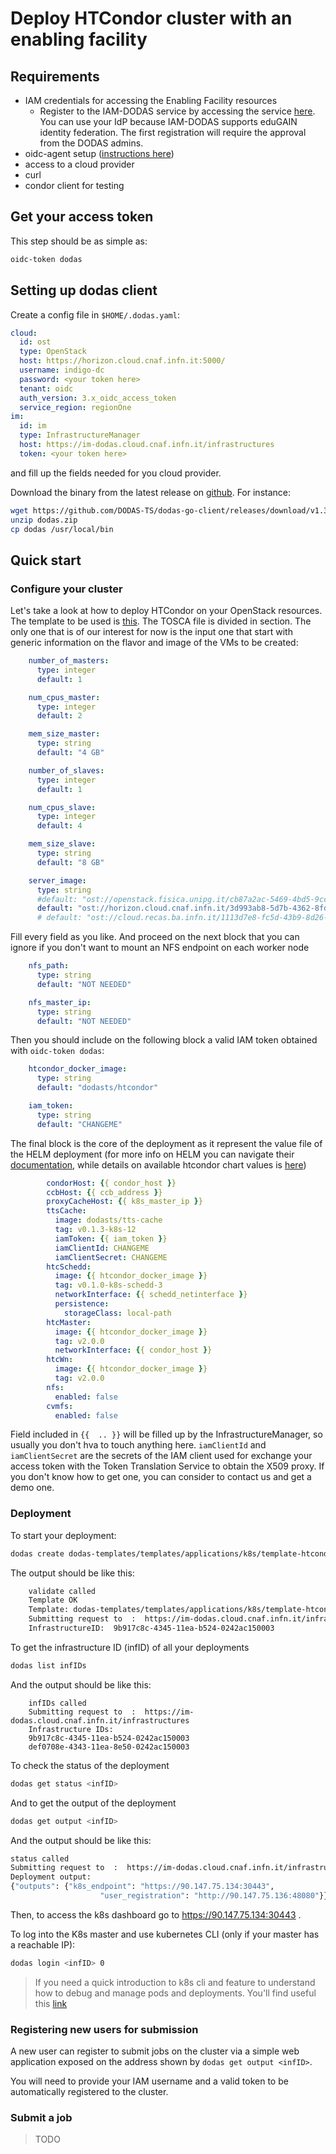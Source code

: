 # Deploy HTCondor cluster with an enabling facility

## Requirements

- IAM credentials for accessing the Enabling Facility resources
  - Register to the IAM-DODAS service by accessing the service [here](https://dodas-iam.cloud.cnaf.infn.it). You can use your IdP because IAM-DODAS supports eduGAIN identity federation. The first registration will require the approval from the DODAS admins.
- oidc-agent setup ([instructions here](setup-oidc.md))
- access to a cloud provider
- curl
- condor client for testing

## Get your access token

This step should be as simple as:

```bash
oidc-token dodas
```

## Setting up dodas client

Create a config file in `$HOME/.dodas.yaml`:

```yaml
cloud:
  id: ost
  type: OpenStack
  host: https://horizon.cloud.cnaf.infn.it:5000/
  username: indigo-dc
  password: <your token here>
  tenant: oidc
  auth_version: 3.x_oidc_access_token
  service_region: regionOne
im:
  id: im
  type: InfrastructureManager
  host: https://im-dodas.cloud.cnaf.infn.it/infrastructures
  token: <your token here>
```

and fill up the fields needed for you cloud provider.

Download the binary from the latest release on [github](https://github.com/DODAS-TS/dodas-go-client/releases). For instance:

```bash
wget https://github.com/DODAS-TS/dodas-go-client/releases/download/v1.3.0/dodas.zip
unzip dodas.zip
cp dodas /usr/local/bin
```

## Quick start

### Configure your cluster

Let's take a look at how to deploy HTCondor on your OpenStack resources. The template to be used is [this](https://github.com/DODAS-TS/dodas-templates/tree/master//templates/applications/k8s/template-htcondor.yml).
The TOSCA file is divided in section. The only one that is of our interest for now is the input one that start with generic information on the flavor and image of the VMs to be created:

```yaml
    number_of_masters:
      type: integer
      default: 1

    num_cpus_master: 
      type: integer
      default: 2

    mem_size_master:
      type: string
      default: "4 GB"

    number_of_slaves:
      type: integer
      default: 1 

    num_cpus_slave: 
      type: integer
      default: 4

    mem_size_slave:
      type: string
      default: "8 GB"

    server_image:
      type: string
      #default: "ost://openstack.fisica.unipg.it/cb87a2ac-5469-4bd5-9cce-9682c798b4e4"
      default: "ost://horizon.cloud.cnaf.infn.it/3d993ab8-5d7b-4362-8fd6-af1391edca39"
      # default: "ost://cloud.recas.ba.infn.it/1113d7e8-fc5d-43b9-8d26-61906d89d479"
```

Fill every field as you like. And proceed on the next block that you can ignore if you don't want to mount an NFS endpoint on each worker node

```yaml
    nfs_path:
      type: string
      default: "NOT NEEDED"

    nfs_master_ip:
      type: string
      default: "NOT NEEDED"
```

Then you should include on the following block a valid IAM token obtained with `oidc-token dodas`:

``` yaml
    htcondor_docker_image:
      type: string
      default: "dodasts/htcondor"

    iam_token:
      type: string
      default: "CHANGEME"
```

The final block is the core of the deployment as it represent the value file of the HELM deployment (for more info on HELM you can navigate their [documentation](https://helm.sh/docs/), while details on available htcondor chart values is [here](https://github.com/DODAS-TS/helm_charts/tree/master/stable/htcondor))

```yaml
        condorHost: {{ condor_host }}
        ccbHost: {{ ccb_address }}
        proxyCacheHost: {{ k8s_master_ip }}
        ttsCache:
          image: dodasts/tts-cache
          tag: v0.1.3-k8s-12
          iamToken: {{ iam_token }}
          iamClientId: CHANGEME 
          iamClientSecret: CHANGEME 
        htcSchedd:
          image: {{ htcondor_docker_image }}
          tag: v0.1.0-k8s-schedd-3
          networkInterface: {{ schedd_netinterface }}
          persistence:
            storageClass: local-path
        htcMaster:
          image: {{ htcondor_docker_image }}
          tag: v2.0.0
          networkInterface: {{ condor_host }}
        htcWn:
          image: {{ htcondor_docker_image }}
          tag: v2.0.0
        nfs:
          enabled: false
        cvmfs:
          enabled: false 
```

Field included in `{{  .. }}` will be filled up by the InfrastructureManager, so usually you don't hva to touch anything here.
`iamClientId` and `iamClientSecret` are the secrets of the IAM client used for exchange your access token with the Token Translation Service to obtain the X509 proxy. If you don't know how to get one, you can consider to contact us and get a demo one.

### Deployment

To start your deployment:

```bash
dodas create dodas-templates/templates/applications/k8s/template-htcondor.yaml
```

The output should be like this:

```bash
    validate called
    Template OK
    Template: dodas-templates/templates/applications/k8s/template-htcondor.yml
    Submitting request to  :  https://im-dodas.cloud.cnaf.infn.it/infrastructures
    InfrastructureID:  9b917c8c-4345-11ea-b524-0242ac150003
```

To get the infrastructure ID (infID) of all your deployments

```bash
dodas list infIDs
```

And the output should be like this:

```text
    infIDs called
    Submitting request to  :  https://im-dodas.cloud.cnaf.infn.it/infrastructures
    Infrastructure IDs:
    9b917c8c-4345-11ea-b524-0242ac150003
    def0708e-4343-11ea-8e50-0242ac150003
```

To check the status of the deployment

```bash
dodas get status <infID>
```

And to get the output of the deployment

```bash
dodas get output <infID>
```

And the output should be like this:

```bash
status called
Submitting request to  :  https://im-dodas.cloud.cnaf.infn.it/infrastructures
Deployment output:
{"outputs": {"k8s_endpoint": "https://90.147.75.134:30443",
                    "user_registration": "http://90.147.75.136:48080"}}
```

Then, to access the k8s dashboard go to https://90.147.75.134:30443 .

To log into the K8s master and use kubernetes CLI (only if your master has a reachable IP):

```bash
dodas login <infID> 0
```

> If you need a quick introduction to k8s cli and feature to understand how to debug and manage pods and deployments. You'll find useful this [link](https://kubernetes.io/docs/tutorials/kubernetes-basics/explore/explore-intro/)

### Registering new users for submission

A new user can register to submit jobs on the cluster via a simple web application exposed on the address shown by `dodas get output <infID>`.

You will need to provide your IAM username and a valid token to be automatically registered to the cluster.


### Submit a job

> TODO
